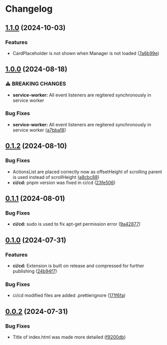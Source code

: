 # Changelog

## [1.1.0](https://github.com/websavva/home-dash/compare/home-dash-v1.0.0...home-dash-v1.1.0) (2024-10-03)


### Features

* CardPlaceholder is not shown when Manager is not loaded ([7a6b99e](https://github.com/websavva/home-dash/commit/7a6b99e9b4c17bf0b493c90b7a2bacf3fca3a27d))

## [1.0.0](https://github.com/websavva/home-dash/compare/home-dash-v0.1.2...home-dash-v1.0.0) (2024-08-18)


### ⚠ BREAKING CHANGES

* **service-worker:** All event listeners are regitered synchronously in service worker

### Bug Fixes

* **service-worker:** All event listeners are regitered synchronously in service worker ([a7bba18](https://github.com/websavva/home-dash/commit/a7bba18c17b91aba8286b570b73ebf8bc64cd8f8))

## [0.1.2](https://github.com/websavva/home-dash/compare/home-dash-v0.1.1...home-dash-v0.1.2) (2024-08-10)


### Bug Fixes

* ActionsList are placed correctly now as offsetHeight of scrolling parent is used instead of scrollHeight ([a8cbc88](https://github.com/websavva/home-dash/commit/a8cbc88fc8ee7c342524a6993a4a164ec51d8c75))
* **ci/cd:** pnpm version was fixed in ci/cd ([23fe506](https://github.com/websavva/home-dash/commit/23fe506a6e7a95ddc42829233e4d354c01fa594c))

## [0.1.1](https://github.com/websavva/home-dash/compare/home-dash-v0.1.0...home-dash-v0.1.1) (2024-08-01)


### Bug Fixes

* **ci/cd:** sudo is used to fix apt-get permission error ([9a42877](https://github.com/websavva/home-dash/commit/9a42877c0f22cc79c10a2e0503c6b0ebfef3fe61))

## [0.1.0](https://github.com/websavva/home-dash/compare/home-dash-v0.0.2...home-dash-v0.1.0) (2024-07-31)


### Features

* **ci/cd:** Extension is built on release and compressed for further publishing ([24b94f7](https://github.com/websavva/home-dash/commit/24b94f719308504149759f34330bba67f36a5752))


### Bug Fixes

* ci/cd modified files are added .prettierignore ([171f6fa](https://github.com/websavva/home-dash/commit/171f6faad04c531d1f20985fcdbad1b785d59be5))

## [0.0.2](https://github.com/websavva/home-dash/compare/home-dash-v0.0.1...home-dash-v0.0.2) (2024-07-31)


### Bug Fixes

* Title of index.html was made more detailed ([f9200db](https://github.com/websavva/home-dash/commit/f9200dbc4e3eb1cf1aa1f7ee8abdf2d34e54a3ca))
